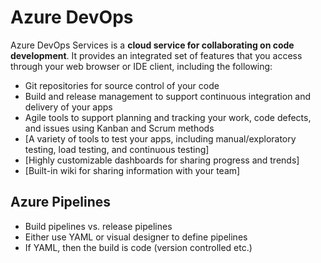 # Azure DevOps

Azure DevOps Services is a **cloud service for collaborating on code development**. It provides an integrated set of features that you access through your web browser or IDE client, including the following:

* Git repositories for source control of your code
* Build and release management to support continuous integration and delivery of your apps
* Agile tools to support planning and tracking your work, code defects, and issues using Kanban and Scrum methods
* [A variety of tools to test your apps, including manual/exploratory testing, load testing, and continuous testing]
* [Highly customizable dashboards for sharing progress and trends]
* [Built-in wiki for sharing information with your team]

## Azure Pipelines
* Build pipelines vs. release pipelines
* Either use YAML or visual designer to define pipelines
* If YAML, then the build is code (version controlled etc.)